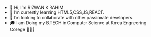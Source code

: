 - 👋 Hi, I’m RIZWAN K RAHIM
- 🌱 I’m currently learning HTML5,CSS,JS,REACT.
- 💞️ I’m looking to collaborate  with other passionate developers.
- 🎓 I am Doing my B.TECH in Computer Science at Kmea Engneering College 🧑🏽‍💻

<!---
RIZWAN-17/RIZWAN-17 is a ✨ special ✨ repository because its `README.md` (this file) appears on your GitHub profile.
You can click the Preview link to take a look at your changes.
--->
